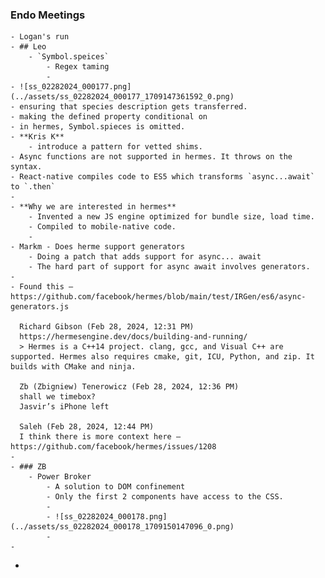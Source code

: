 ### Endo Meetings
	- Logan's run
	- ## Leo
		- `Symbol.speices`
			- Regex taming
			-
	- ![ss_02282024_000177.png](../assets/ss_02282024_000177_1709147361592_0.png)
	- ensuring that species description gets transferred.
	- making the defined property conditional on
	- in hermes, Symbol.spieces is omitted.
	- **Kris K**
		- introduce a pattern for vetted shims.
	- Async functions are not supported in hermes. It throws on the syntax.
	- React-native compiles code to ES5 which transforms `async...await` to `.then`
	-
	- **Why we are interested in hermes**
		- Invented a new JS engine optimized for bundle size, load time.
		- Compiled to mobile-native code.
		-
	- Markm - Does herme support generators
		- Doing a patch that adds support for async... await
		- The hard part of support for async await involves generators.
	-
	- Found this — https://github.com/facebook/hermes/blob/main/test/IRGen/es6/async-generators.js
	   
	  Richard Gibson (Feb 28, 2024, 12:31 PM)
	  https://hermesengine.dev/docs/building-and-running/
	  > Hermes is a C++14 project. clang, gcc, and Visual C++ are supported. Hermes also requires cmake, git, ICU, Python, and zip. It builds with CMake and ninja.
	   
	  Zb (Zbigniew) Tenerowicz (Feb 28, 2024, 12:36 PM)
	  shall we timebox?
	  Jasvir’s iPhone left
	   
	  Saleh (Feb 28, 2024, 12:44 PM)
	  I think there is more context here — https://github.com/facebook/hermes/issues/1208
	-
	- ### ZB
		- Power Broker
			- A solution to DOM confinement
			- Only the first 2 components have access to the CSS.
			-
			- ![ss_02282024_000178.png](../assets/ss_02282024_000178_1709150147096_0.png)
			-
	-
-
